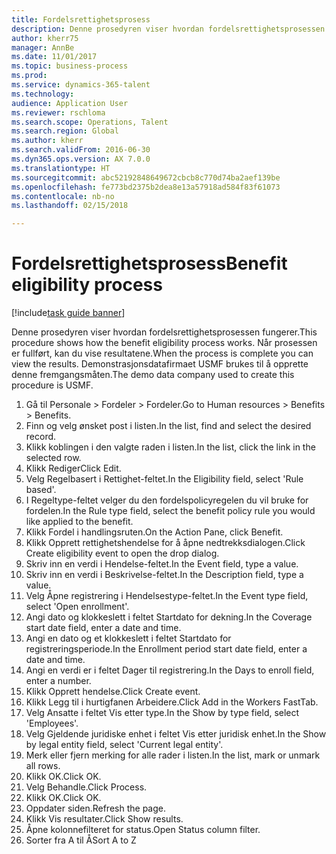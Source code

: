 ```yaml
--- 
title: Fordelsrettighetsprosess
description: Denne prosedyren viser hvordan fordelsrettighetsprosessen fungerer.
author: kherr75
manager: AnnBe
ms.date: 11/01/2017
ms.topic: business-process
ms.prod: 
ms.service: dynamics-365-talent
ms.technology: 
audience: Application User
ms.reviewer: rschloma
ms.search.scope: Operations, Talent
ms.search.region: Global
ms.author: kherr
ms.search.validFrom: 2016-06-30
ms.dyn365.ops.version: AX 7.0.0
ms.translationtype: HT
ms.sourcegitcommit: abc52192848649672cbcb8c770d74ba2aef139be
ms.openlocfilehash: fe773bd2375b2dea8e13a57918ad584f83f61073
ms.contentlocale: nb-no
ms.lasthandoff: 02/15/2018

---
```

# <a name="benefit-eligibility-process"></a><span data-ttu-id="674d4-103">Fordelsrettighetsprosess</span><span class="sxs-lookup"><span data-stu-id="674d4-103">Benefit eligibility process</span></span>

[!include[task guide banner](../../includes/task-guide-banner.md)]

<span data-ttu-id="674d4-104">Denne prosedyren viser hvordan fordelsrettighetsprosessen fungerer.</span><span class="sxs-lookup"><span data-stu-id="674d4-104">This procedure shows how the benefit eligibility process works.</span></span> <span data-ttu-id="674d4-105">Når prosessen er fullført, kan du vise resultatene.</span><span class="sxs-lookup"><span data-stu-id="674d4-105">When the process is complete you can view the results.</span></span> <span data-ttu-id="674d4-106">Demonstrasjonsdatafirmaet USMF brukes til å opprette denne fremgangsmåten.</span><span class="sxs-lookup"><span data-stu-id="674d4-106">The demo data company used to create this procedure is USMF.</span></span>

1. <span data-ttu-id="674d4-107">Gå til Personale > Fordeler > Fordeler.</span><span class="sxs-lookup"><span data-stu-id="674d4-107">Go to Human resources > Benefits > Benefits.</span></span>
2. <span data-ttu-id="674d4-108">Finn og velg ønsket post i listen.</span><span class="sxs-lookup"><span data-stu-id="674d4-108">In the list, find and select the desired record.</span></span>
3. <span data-ttu-id="674d4-109">Klikk koblingen i den valgte raden i listen.</span><span class="sxs-lookup"><span data-stu-id="674d4-109">In the list, click the link in the selected row.</span></span>
4. <span data-ttu-id="674d4-110">Klikk Rediger</span><span class="sxs-lookup"><span data-stu-id="674d4-110">Click Edit.</span></span>
5. <span data-ttu-id="674d4-111">Velg Regelbasert i Rettighet-feltet.</span><span class="sxs-lookup"><span data-stu-id="674d4-111">In the Eligibility field, select 'Rule based'.</span></span>
6. <span data-ttu-id="674d4-112">I Regeltype-feltet velger du den fordelspolicyregelen du vil bruke for fordelen.</span><span class="sxs-lookup"><span data-stu-id="674d4-112">In the Rule type field, select the benefit policy rule you would like applied to the benefit.</span></span>
7. <span data-ttu-id="674d4-113">Klikk Fordel i handlingsruten.</span><span class="sxs-lookup"><span data-stu-id="674d4-113">On the Action Pane, click Benefit.</span></span>
8. <span data-ttu-id="674d4-114">Klikk Opprett rettighetshendelse for å åpne nedtrekksdialogen.</span><span class="sxs-lookup"><span data-stu-id="674d4-114">Click Create eligibility event to open the drop dialog.</span></span>
9. <span data-ttu-id="674d4-115">Skriv inn en verdi i Hendelse-feltet.</span><span class="sxs-lookup"><span data-stu-id="674d4-115">In the Event field, type a value.</span></span>
10. <span data-ttu-id="674d4-116">Skriv inn en verdi i Beskrivelse-feltet.</span><span class="sxs-lookup"><span data-stu-id="674d4-116">In the Description field, type a value.</span></span>
11. <span data-ttu-id="674d4-117">Velg Åpne registrering i Hendelsestype-feltet.</span><span class="sxs-lookup"><span data-stu-id="674d4-117">In the Event type field, select 'Open enrollment'.</span></span>
12. <span data-ttu-id="674d4-118">Angi dato og klokkeslett i feltet Startdato for dekning.</span><span class="sxs-lookup"><span data-stu-id="674d4-118">In the Coverage start date field, enter a date and time.</span></span>
13. <span data-ttu-id="674d4-119">Angi en dato og et klokkeslett i feltet Startdato for registreringsperiode.</span><span class="sxs-lookup"><span data-stu-id="674d4-119">In the Enrollment period start date field, enter a date and time.</span></span>
14. <span data-ttu-id="674d4-120">Angi en verdi er i feltet Dager til registrering.</span><span class="sxs-lookup"><span data-stu-id="674d4-120">In the Days to enroll field, enter a number.</span></span>
15. <span data-ttu-id="674d4-121">Klikk Opprett hendelse.</span><span class="sxs-lookup"><span data-stu-id="674d4-121">Click Create event.</span></span>
16. <span data-ttu-id="674d4-122">Klikk Legg til i hurtigfanen Arbeidere.</span><span class="sxs-lookup"><span data-stu-id="674d4-122">Click Add in the Workers FastTab.</span></span>
17. <span data-ttu-id="674d4-123">Velg Ansatte i feltet Vis etter type.</span><span class="sxs-lookup"><span data-stu-id="674d4-123">In the Show by type field, select 'Employees'.</span></span>
18. <span data-ttu-id="674d4-124">Velg Gjeldende juridiske enhet i feltet Vis etter juridisk enhet.</span><span class="sxs-lookup"><span data-stu-id="674d4-124">In the Show by legal entity field, select 'Current legal entity'.</span></span>
19. <span data-ttu-id="674d4-125">Merk eller fjern merking for alle rader i listen.</span><span class="sxs-lookup"><span data-stu-id="674d4-125">In the list, mark or unmark all rows.</span></span>
20. <span data-ttu-id="674d4-126">Klikk OK.</span><span class="sxs-lookup"><span data-stu-id="674d4-126">Click OK.</span></span>
21. <span data-ttu-id="674d4-127">Velg Behandle.</span><span class="sxs-lookup"><span data-stu-id="674d4-127">Click Process.</span></span>
22. <span data-ttu-id="674d4-128">Klikk OK.</span><span class="sxs-lookup"><span data-stu-id="674d4-128">Click OK.</span></span>
23. <span data-ttu-id="674d4-129">Oppdater siden.</span><span class="sxs-lookup"><span data-stu-id="674d4-129">Refresh the page.</span></span>
24. <span data-ttu-id="674d4-130">Klikk Vis resultater.</span><span class="sxs-lookup"><span data-stu-id="674d4-130">Click Show results.</span></span>
25. <span data-ttu-id="674d4-131">Åpne kolonnefilteret for status.</span><span class="sxs-lookup"><span data-stu-id="674d4-131">Open Status column filter.</span></span>
26. <span data-ttu-id="674d4-132">Sorter fra A til Å</span><span class="sxs-lookup"><span data-stu-id="674d4-132">Sort A to Z</span></span>



